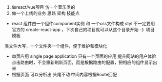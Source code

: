 1. 做react/vue项目 仿一个音乐类的
2. 做一个上线的业务 思路 架构 技能点

- react 组件由一个组件component实例 和 一个css文件构成 styl
不一定要用官方的 create-react-app ，下次自己的项目就可以从这个目录开始 -》项目模板 

类文件大写，一个文件夹一个组件，便于维护和模块化
- 单页应用 single page application
只有一个页面的应用
提升网站的用户体验
点击路由时，不会重新刷新页面，而是根据路由的配置，把相应的组件显示出来
- 根据页面 可以分析出 头尾不动 中间内容根据Route匹配